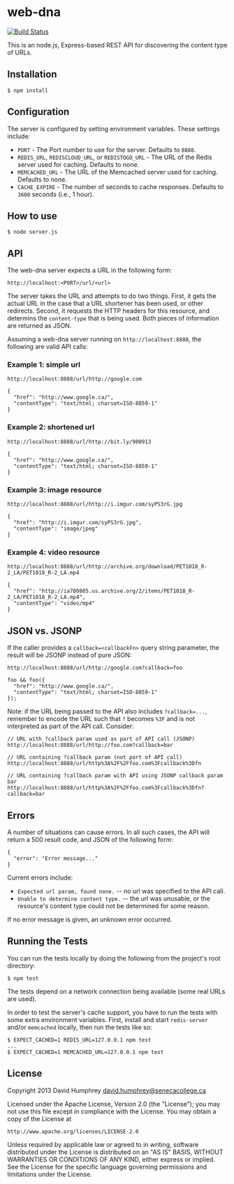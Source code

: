 # web-dna

[![Build Status](https://travis-ci.org/humphd/web-dna.png?branch=master)](https://travis-ci.org/humphd/web-dna)

This is an node.js, Express-based REST API for discovering the content type of URLs.

## Installation
```
$ npm install
```

## Configuration

The server is configured by setting environment variables. These settings include:

- `PORT` - The Port number to use for the server. Defaults to `8888`.
- `REDIS_URL`, `REDISCLOUD_URL`, or `REDISTOGO_URL` - The URL of the Redis server used for caching. Defaults to none.
- `MEMCACHED_URL` - The URL of the Memcached server used for caching. Defaults to none.
- `CACHE_EXPIRE` - The number of seconds to cache responses. Defaults to `3600` seconds (i.e., 1 hour).

## How to use
```
$ node server.js
```

## API

The web-dna server expects a URL in the following form:

    http://localhost:<PORT>/url/<url>

The server takes the URL and attempts to do two things. First, it gets the actual URL in the case that a URL shortener has been used, or other redirects. Second, it requests the HTTP headers for this resource, and determins the `content-type` that is being used. Both pieces of information are returned as JSON.

Assuming a web-dna server running on `http://localhost:8888`, the following are valid API calls:

### Example 1: simple url
```
http://localhost:8888/url/http://google.com

{
  "href": "http://www.google.ca/",
  "contentType": "text/html; charset=ISO-8859-1"
}
```

### Example 2: shortened url
```
http://localhost:8888/url/http://bit.ly/900913

{
  "href": "http://www.google.ca/",
  "contentType": "text/html; charset=ISO-8859-1"
}
```

### Example 3: image resource
```
http://localhost:8888/url/http://i.imgur.com/syPS3rG.jpg

{
  "href": "http://i.imgur.com/syPS3rG.jpg",
  "contentType": "image/jpeg"
}
```

### Example 4: video resource
```
http://localhost:8888/url/http://archive.org/download/PET1018_R-2_LA/PET1018_R-2_LA.mp4

{
  "href": "http://ia700805.us.archive.org/2/items/PET1018_R-2_LA/PET1018_R-2_LA.mp4",
  "contentType": "video/mp4"
}
```

## JSON vs. JSONP

If the caller provides a `callback=<callbackFn>` query string parameter, the result will be JSONP instead of pure JSON:
```
http://localhost:8888/url/http://google.com?callback=foo

foo && foo({
  "href": "http://www.google.ca/",
  "contentType": "text/html; charset=ISO-8859-1"
});
```

Note: if the URL being passed to the API also includes `?callback=...`, remember to encode the URL such that `?` becomes `%3F` and is not interpreted as part of the API call. Consider:
```
// URL with ?callback param used as part of API call (JSONP)
http://localhost:8888/url/http://foo.com?callback=bar

// URL containing ?callback param (not part of API call)
http://localhost:8888/url/http%3A%2F%2Ffoo.com%3Fcallback%3Dfn

// URL containing ?callback param with API using JSONP callback param bar
http://localhost:8888/url/http%3A%2F%2Ffoo.com%3Fcallback%3Dfn?callback=bar
```

## Errors

A number of situations can cause errors. In all such cases, the API will return a 500 result code, and JSON of the following form:

```
{
  "error": "Error message..."
}
```

Current errors include:

  - `Expected url param, found none.` -- no url was specified to the API call.
  - `Unable to determine content type.` -- the url was unusable, or the resource's content type could not be determined for some reason.

If no error message is given, an unknown error occurred.

## Running the Tests

You can run the tests locally by doing the following from the project's root directory:
```
$ npm test
```
The tests depend on a network connection being available (some real URLs are used).

In order to test the server's cache support, you have to run the tests with some extra environment variables. First, install and start `redis-server` and/or `memcached` locally, then run the tests like so:
```
$ EXPECT_CACHED=1 REDIS_URL=127.0.0.1 npm test
...
$ EXPECT_CACHED=1 MEMCACHED_URL=127.0.0.1 npm test
```

## License

Copyright 2013 David Humphrey <david.humphrey@senecacollege.ca>

Licensed under the Apache License, Version 2.0 (the "License");
you may not use this file except in compliance with the License.
You may obtain a copy of the License at

    http://www.apache.org/licenses/LICENSE-2.0

Unless required by applicable law or agreed to in writing, software
distributed under the License is distributed on an "AS IS" BASIS,
WITHOUT WARRANTIES OR CONDITIONS OF ANY KIND, either express or implied.
See the License for the specific language governing permissions and
limitations under the License.
